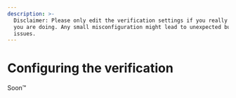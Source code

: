 ```yaml
---
description: >-
  Disclaimer: Please only edit the verification settings if you really know what
  you are doing. Any small misconfiguration might lead to unexpected bugs or
  issues.
---
```


# Configuring the verification

Soon™
